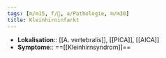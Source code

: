 ```yaml
---
tags: [m/m15, f/🧠, a/Pathologie, m/m30]
title: Kleinhirninfarkt
---
```

- **Lokalisation**:: [[A. vertebralis]], [[PICA]], [[AICA]]
- **Symptome**:: ==[[Kleinhirnsyndrom]]==